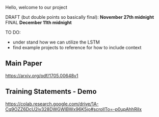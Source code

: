 Hello, welcome to our project

DRAFT (but double points so basically final): **November 27th midnight**  
FINAL **December 11th midnight**  

TO DO:
- under stand how we can utilize the LSTM
- find example projects to reference for how to include context

## Main Paper
https://arxiv.org/pdf/1705.00648v1

## Training Statements - Demo
https://colab.research.google.com/drive/1A-Cq9OZZ6DcU2iy328DWGWlBWx96K5jo#scrollTo=-p0upAhhRiIx
